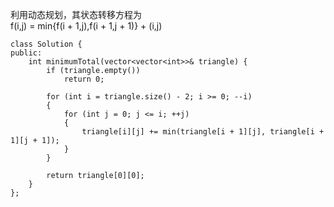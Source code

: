 利用动态规划，其状态转移方程为   
f(i,j) = min{f(i + 1,j),f(i + 1,j + 1)} + (i,j)


```
class Solution {
public:
    int minimumTotal(vector<vector<int>>& triangle) {
        if (triangle.empty())
            return 0;

        for (int i = triangle.size() - 2; i >= 0; --i)
        {
            for (int j = 0; j <= i; ++j)
            {
                triangle[i][j] += min(triangle[i + 1][j], triangle[i + 1][j + 1]);
            }
        }

        return triangle[0][0];
    }
};
```
